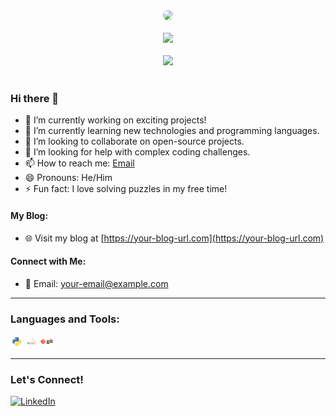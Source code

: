 <!-- Coding GIF -->
<div align="center">
  <img style="border-radius: 100px;" src="https://cdn.jsdelivr.net/gh/sun0225SUN/photos/images/202108300019556.gif" />
</div>
<br>

<!-- GitHub Trophies -->
<div align="center">
  <img src="https://github-profile-trophy.vercel.app/?username=dnAnh1523&theme=gruvbox&row=1&column=6&no-frame=true&no-bg=true" />
</div>
<br>

<!-- GitHub Stats with Custom Gradient Color -->
<div align="center">
  <img height="137px" src="https://github-readme-stats.vercel.app/api?username=dnAnh1523&hide_title=true&hide_border=true&show_icons=true&line_height=21&text_color=000&icon_color=000&bg_color=8cf0ff,61f5f8,32f8e7,0afbce,30fbac,46f895,5bf47b,6fef60,73e84f,77e03d,7bd927,7fd100&theme=graywhite" />
</div>
<br>

### Hi there 👋

- 🔭 I’m currently working on exciting projects!
- 🌱 I’m currently learning new technologies and programming languages.
- 👯 I’m looking to collaborate on open-source projects.
- 🤔 I’m looking for help with complex coding challenges.
- 📫 How to reach me: [Email](mailto:your-email@example.com)
- 😄 Pronouns: He/Him
- ⚡ Fun fact: I love solving puzzles in my free time!

#### My Blog:
- 🌐 Visit my blog at [https://your-blog-url.com](https://your-blog-url.com)

#### Connect with Me:
- 📧 Email: your-email@example.com

---

### Languages and Tools:

<code><img height="20" src="https://raw.githubusercontent.com/github/explore/80688e429a7d4ef2fca1e82350fe8e3517d3494d/topics/python/python.png"></code>
<code><img height="20" src="https://raw.githubusercontent.com/github/explore/80688e429a7d4ef2fca1e82350fe8e3517d3494d/topics/mysql/mysql.png"></code>
<code><img height="20" src="https://raw.githubusercontent.com/github/explore/80688e429a7d4ef2fca1e82350fe8e3517d3494d/topics/git/git.png"></code>

---

### Let's Connect!

[![LinkedIn](https://img.shields.io/badge/-LinkedIn-blue?style=flat-square&logo=linkedin&logoColor=white)](https://www.linkedin.com/in/your-linkedin-profile/)
